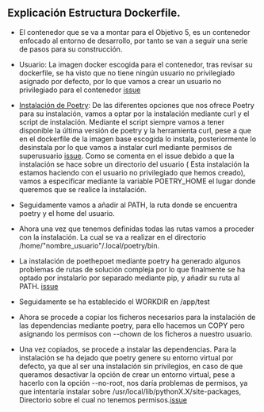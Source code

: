 ## Explicación Estructura Dockerfile.

* El contenedor que se va a montar para el Objetivo 5, es un contenedor enfocado al entorno de desarrollo,
por tanto se van a seguir una serie de pasos para su construcción.

* Usuario: La imagen docker escogida para el contenedor, tras revisar su dockerfile, se ha visto que no tiene ningún usuario no privilegiado asignado por defecto, por lo que vamos a crear un usuario no privilegiado para el contenedor [issue](https://github.com/alvarogaro/AGR-MVS/issues/40) 

* [Instalación de Poetry](https://python-poetry.org/docs#ci-recommendations): De las diferentes opciones que nos ofrece Poetry para su instalación, vamos a optar por la instalación mediante curl y el script de instalación. Mediante el script siempre vamos a tener disponible la última versión de poetry y la herramienta curl, pese a que en el dockerfile de la imagen base escogida lo instala, posteriormente lo desinstala por lo que vamos a instalar curl mediante permisos de superusuario [issue](https://github.com/alvarogaro/AGR-MVS/issues/31). Como se comenta en el issue debido a que la instalación se hace sobre un directorio del usuario ( Esta instalación la estamos haciendo con el usuario no privilegiado que hemos creado), vamos a especificar mediante la variable POETRY_HOME el lugar donde queremos que se realice la instalación. 

* Seguidamente vamos a añadir al PATH, la ruta donde se encuentra poetry y el home del usuario.

* Ahora una vez que tenemos definidas todas las rutas vamos a proceder con la instalación. La cual se va a realizar en el directorio /home/"nombre_usuario"/.local/poetry/bin.

* La instalación de poethepoet mediante poetry ha generado algunos problemas de rutas de solución compleja por lo que finalmente se ha optado por instalarlo por separado mediante pip, y añadir su ruta al PATH. [issue](https://github.com/alvarogaro/AGR-MVS/issues/42) 

* Seguidamente se ha establecido el WORKDIR en /app/test

* Ahora se procede a copiar los ficheros necesarios para la instalación de las dependencias mediante poetry, para ello hacemos un COPY pero asignando los permisos con --chown de los ficheros a nuestro usuario.

* Una vez copiados, se procede a instalar las dependencias. Para la instalación se ha dejado que poetry genere su entorno virtual por defecto, ya que al ser una instalación sin privilegios, en caso de que queramos desactivar la opción de crear un entorno virtual, pese a hacerlo con la opción --no-root, nos daría problemas de permisos, ya que intentaría instalar sobre /usr/local/lib/pythonX.X/site-packages, Directorio sobre el cual no tenemos permisos.[issue](https://github.com/alvarogaro/AGR-MVS/issues/30)


